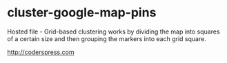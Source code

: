 # cluster-google-map-pins

Hosted file - Grid-based clustering works by dividing the map into squares of a certain size and then grouping the markers into each grid square.

http://coderspress.com